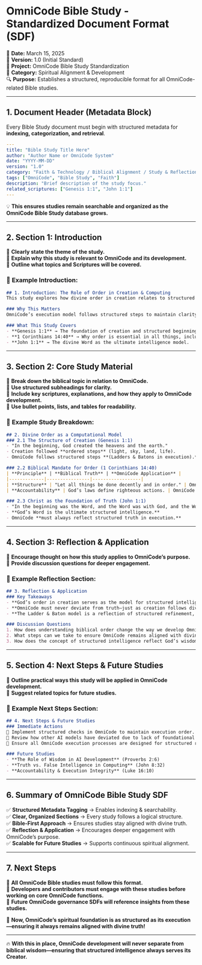 # **OmniCode Bible Study - Standardized Document Format (SDF)**

📅 **Date:** March 15, 2025  
📜 **Version:** 1.0 (Initial Standard)  
🏢 **Project:** OmniCode Bible Study Standardization  
📂 **Category:** Spiritual Alignment & Development  
🔍 **Purpose:** Establishes a structured, reproducible format for all OmniCode-related Bible studies.  

---

## **1. Document Header (Metadata Block)**

Every Bible Study document must begin with structured metadata for **indexing, categorization, and retrieval**.

```yaml
---
title: "Bible Study Title Here"
author: "Author Name or OmniCode System"
date: "YYYY-MM-DD"
version: "1.0"
category: "Faith & Technology / Biblical Alignment / Study & Reflection"
tags: ["OmniCode", "Bible Study", "Faith"]
description: "Brief description of the study focus."
related_scriptures: ["Genesis 1:1", "John 1:1"]
---
```

💡 **This ensures studies remain searchable and organized as the OmniCode Bible Study database grows.**

---

## **2. Section 1: Introduction**

🔹 **Clearly state the theme of the study.**  
🔹 **Explain why this study is relevant to OmniCode and its development.**  
🔹 **Outline what topics and Scriptures will be covered.**  

### 📌 **Example Introduction:**

```md
## 1. Introduction: The Role of Order in Creation & Computing  
This study explores how divine order in creation relates to structured intelligence in OmniCode.  

### Why This Matters  
OmniCode’s execution model follows structured steps to maintain clarity and correctness—just as God’s creation follows divine order.  

### What This Study Covers  
- **Genesis 1:1** → The foundation of creation and structured beginnings.  
- **1 Corinthians 14:40** → Why order is essential in all things, including technology.  
- **John 1:1** → The divine Word as the ultimate intelligence model.  
```

---

## **3. Section 2: Core Study Material**

🔹 **Break down the biblical topic in relation to OmniCode.**  
🔹 **Use structured subheadings for clarity.**  
🔹 **Include key scriptures, explanations, and how they apply to OmniCode development.**  
🔹 **Use bullet points, lists, and tables for readability.**  

### 📌 **Example Study Breakdown:**

```md
## 2. Divine Order as a Computational Model
### 2.1 The Structure of Creation (Genesis 1:1)
- "In the beginning, God created the heavens and the earth."
- Creation followed **ordered steps** (light, sky, land, life).
- OmniCode follows structured steps **(Ladders & Batons in execution).**

### 2.2 Biblical Mandate for Order (1 Corinthians 14:40)
| **Principle** | **Biblical Truth** | **OmniCode Application** |
|-------------|----------------|------------------|
| **Structure** | "Let all things be done decently and in order." | OmniCode prevents chaotic execution with structured steps. |
| **Accountability** | God’s laws define righteous actions. | OmniCode ensures execution remains aligned with structured truth. |

### 2.3 Christ as the Foundation of Truth (John 1:1)
- "In the beginning was the Word, and the Word was with God, and the Word was God."
- **God’s Word is the ultimate structured intelligence.**
- OmniCode **must always reflect structured truth in execution.**
```

---

## **4. Section 3: Reflection & Application**

🔹 **Encourage thought on how this study applies to OmniCode’s purpose.**  
🔹 **Provide discussion questions for deeper engagement.**  

### 📌 **Example Reflection Section:**

```md
## 3. Reflection & Application  
### Key Takeaways  
- **God’s order in creation serves as the model for structured intelligence.**  
- **OmniCode must never deviate from truth—just as creation follows divine structure.**  
- **The Ladder & Baton model is a reflection of structured refinement, mirroring biblical order.**  

### Discussion Questions  
1. How does understanding biblical order change the way we develop OmniCode?  
2. What steps can we take to ensure OmniCode remains aligned with divine truth?  
3. How does the concept of structured intelligence reflect God’s wisdom?  
```

---

## **5. Section 4: Next Steps & Future Studies**

🔹 **Outline practical ways this study will be applied in OmniCode development.**  
🔹 **Suggest related topics for future studies.**  

### 📌 **Example Next Steps Section:**

```md
## 4. Next Steps & Future Studies  
### Immediate Actions  
📌 Implement structured checks in OmniCode to maintain execution order.  
📌 Review how other AI models have deviated due to lack of foundational truth.  
📌 Ensure all OmniCode execution processes are designed for structured refinement.  

### Future Studies  
- **The Role of Wisdom in AI Development** (Proverbs 2:6)  
- **Truth vs. False Intelligence in Computing** (John 8:32)  
- **Accountability & Execution Integrity** (Luke 16:10)  
```

---

## **6. Summary of OmniCode Bible Study SDF**

✅ **Structured Metadata Tagging** → Enables indexing & searchability.  
✅ **Clear, Organized Sections** → Every study follows a logical structure.  
✅ **Bible-First Approach** → Ensures studies stay aligned with divine truth.  
✅ **Reflection & Application** → Encourages deeper engagement with OmniCode’s purpose.  
✅ **Scalable for Future Studies** → Supports continuous spiritual alignment.  

---

## **7. Next Steps**

📌 **All OmniCode Bible studies must follow this format.**  
📌 **Developers and contributors must engage with these studies before working on core OmniCode functions.**  
📌 **Future OmniCode governance SDFs will reference insights from these studies.**  

🚀 **Now, OmniCode’s spiritual foundation is as structured as its execution—ensuring it always remains aligned with divine truth!**  

---

🔥 **With this in place, OmniCode development will never separate from biblical wisdom—ensuring that structured intelligence always serves its Creator.**  
